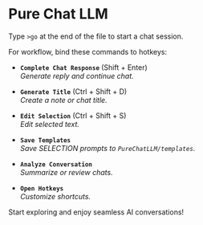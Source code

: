 # Pure Chat LLM

Type `>go` at the end of the file to start a chat session.

For workflow, bind these commands to hotkeys:

- **`Complete Chat Response`** (Shift + Enter)  
  _Generate reply and continue chat._

- **`Generate Title`** (Ctrl + Shift + D)  
  _Create a note or chat title._

- **`Edit Selection`** (Ctrl + Shift + S)  
  _Edit selected text._

- **`Save Templates`**  
  _Save SELECTION prompts to `PureChatLLM/templates`._

- **`Analyze Conversation`**  
  _Summarize or review chats._

- **`Open Hotkeys`**  
  _Customize shortcuts._

Start exploring and enjoy seamless AI conversations!
